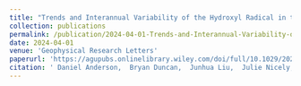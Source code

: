 ```yaml
---
title: "Trends and Interannual Variability of the Hydroxyl Radical in the Remote Tropics During Boreal Autumn Inferred From Satellite Proxy Data"
collection: publications
permalink: /publication/2024-04-01-Trends-and-Interannual-Variability-of-the-Hydroxyl-Radical-in-the-Remote-Tropics-During-Boreal-Autumn-Inferred-From-Satellite-Proxy-Data
date: 2024-04-01
venue: 'Geophysical Research Letters'
paperurl: 'https://agupubs.onlinelibrary.wiley.com/doi/full/10.1029/2024GL108531'
citation: ' Daniel Anderson,  Bryan Duncan,  Junhua Liu,  Julie Nicely,  Sarah Strode,  Melanie Follette-Cook,  Amir Souri,  Jerry Ziemke,  Gonzalo González-Abad,  Zolal Ayazpour, &quot;Trends and Interannual Variability of the Hydroxyl Radical in the Remote Tropics During Boreal Autumn Inferred From Satellite Proxy Data.&quot; Geophysical Research Letters, 2024.'
---
```

